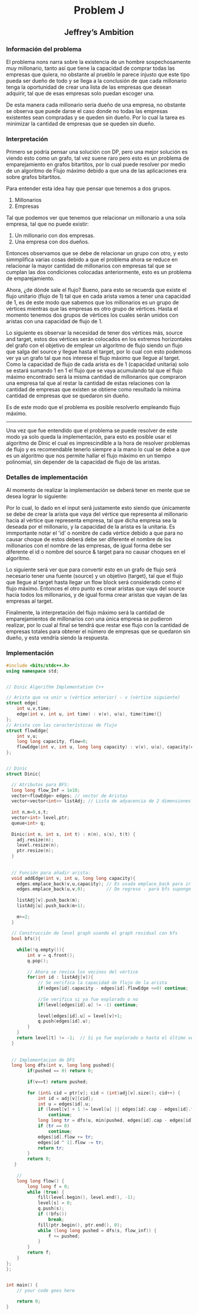 <h1 align="center">Problem J</h1>
<h2 align="center">Jeffrey’s Ambition</h2>

<p>
  <h3>Información del problema</h3>
  El problema nons narra sobre la existencia de un hombre sospechosamente muy millonario, tanto así que tiene la capacidad de comprar todas las empresas que quiera, no 
  obstante al prueblo le parece injusto que este tipo pueda ser dueño de todo y se llega a la conclusión de que cada millonario tenga la oportunidad de crear una lista 
  de las empresas que desean adquirir, tal que de esas empresas solo puedan escoger una. 
  
  
  De esta manera cada millonario sería dueño de una empresa, no obstante se observa que puede darse el caso donde no todas las empresas existentes sean compradas y se 
  queden sin dueño. Por lo cual la tarea es minimizar la cantidad de empresas que se queden sin dueño.
  
  <h3>Interpretación</h3>
  Primero se podría pensar una solución con DP, pero una mejor solución es viendo esto como un grafo, tal vez suene raro pero esto es un problema de emparejamiento en
  grafos bitartitos, por lo cual puede resolver por medio de un algoritmo de Flujo máximo debido a que una de las aplicaciones era sobre grafos bitartitos.
  
  Para entender esta idea hay que pensar que tenemos a dos grupos.
  1. Millonarios 
  2. Empresas
  
  Tal que podemos ver que tenemos que relacionar un millonario a una sola empresa, tal que no puede existir:
  1. Un millonario con dos empresas.
  2. Una empresa con dos dueños.
  
  Entonces observamos que se debe de relacionar un grupo con otro, y esto simmplifica varias cosas debido a que el problema ahora se reduce en relacionar la mayor cantidad de millonarios con empresas tal que se cumplan las dos condiciones colocadas anteriormente, esto es un problema de emparejamiento.
  
  Ahora, ¿de dónde sale el flujo? Bueno, para esto se recuerda que existe el flujo unitario (flujo de 1) tal que en cada arista vamos a tener una capacidad de 1, es de este modo que sabemos que los millonarios es un grupo de vértices mientras que las empresas es otro grupo de vértices. Hasta el momento tenemos dos grupos de vértices los cuales serán unidos con aristas con una capacidad de flujo de 1.
  
  Lo siguiente es observar la necesidad de tener dos vértices más, source and target, estos dos vértices serán colocados en los extremos horizontales del grafo con el objetivo de emplear un algoritmo de flujo siendo un flujo que salga del source y llegue hasta el target, por lo cual con esto podemoss ver ya un grafo tal que nos interese el flujo máximo que llegue al target. Como la capacidad de flujo de cada arista es de 1 (capacidad unitaria) solo se estará sumando 1 en 1 el flujo que se vaya acumulando tal que el flujo máximo encontrado será la misma cantidad de millonarios que compraron una empresa tal que al restar la cantidad de estas relaciones con la cantidad de empresas que existen se obtiene como resultado la mínima cantidad de empresas que se quedaron sin dueño. 
  
  Es de este modo que el problema es posible resolverlo empleando flujo máximo.
  
  <hr>
  Una vez que fue entendido que el problema se puede resolver de este modo ya solo queda la implementación, para esto es posible usar el algoritmo de Dinic el cual es imprescindible a la hora de resolver problemas de flujo y es recomendable tenerlo siempre a la mano lo cual se debe a que es un algoritmo que nos permite hallar el flujo máximo en un tiempo polinomial, sin depender de la capacidad de flujo de las aristas.

<h3>Detalles de implementación</h3>
Al momento de realizar la implementación se deberá tener en mente que se desea lograr lo siguiente:

Por lo cual, lo dado en el input será justamente esto siendo que únicamente se debe de crear la arista que vaya del vértice que representa al millonario hacia al vértice que representa empresa, tal que dicha empresa sea la deseada por el millonario, y la capacidad de la arista es la unitaria. 
Es immportante notar el 'id' o nombre de cada vértice debido a que para no causar choque de estos deberá debe ser diferente el nombre de los millonarios con el nombre de las empresas, de igual forma debe ser diferente el id o nombre del source & target para no causar choques en el algoritmo.

Lo siguiente será ver que para convertir esto en un grafo de flujo será necesario tener una fuente  (source) y un objetivo (target), tal que el flujo que llegue al target hasta llegar un flow block será considerado como el flujo máximo. Entonces el otro punto es crear aristas que vaya del source hacía todos los millonarios, y de igual forma crear aristas que vayan de las empresas al target.

Finalmente, la interpretación del flujo máximo será la cantidad de emparejamientos de millonarios con una única empresa se pudieron realizar, por lo cual al final se tendrá que restar ese flujo con la cantidad de empresas totales para obtener el número de empresas que se quedaron sin dueño, y esta vendría siendo la respuesta.
</p>

### Implementación

```c++
#include <bits/stdc++.h>
using namespace std;


// Dinic Algorithm Implementation C++

// Arista que va unir u (vértice anterior) - v (vértice siguiente)
struct edge{
    int u,v,time;
    edge(int v, int u, int time) : v(v), u(u), time(time){}
};
// Arista con las características de flujo
struct flowEdge{
    int v,u;
    long long capacity, flow=0;
    flowEdge(int v, int u, long long capacity) : v(v), u(u), capacity(capacity) {}
};


// Dinic
struct Dinic{

  // Atributos para BFS:
  long long flow_Inf = 1e18;
  vector<flowEdge> edges; // vector de Aristas
  vector<vector<int>> listAdj; // Lista de adyacencia de 2 dimensiones
  
  int n,m=0,s,t;
  vector<int> level,ptr;
  queue<int> q;
  
  Dinic(int n, int s, int t) : n(n), s(s), t(t) {
    adj.resize(n);
    level.resize(n);
    ptr.resize(n);
  }
  
  
  // Función para añadir arista:
  void addEdge(int v, int u, long long capacity){
    edges.emplace_back(v,u,capacity); // Es usada emplace_back para ir agregando tal que se hace realloc
    edges.emplace_back(u,v,0);        // De regreso - para bfs supongo
     
    listAdj[v].push_back(m);
    listAdj[u].push_back(m+1);
    
    m+=2;
  }
  
  // Construcción de level graph usando el graph residual con bfs
  bool bfs(){
    
    while(!q.empty()){
        int v = q.front();
        q.pop();
        
        // Ahora se revisa los vecinos del vértice 
        for(int id : listAdj[v]){
            // Se verifica la capacidad de flujo de la arista
            if(edges[id].capacity - edges[id].flowEdge <=0) continue;
            
            //Se verifica si ya fue explorado o no
            if(level[edges[id].u] != -1) continue;
            
            level[edges[id].u] = level[v]+1;
            q.push(edges[id].u);
        }
    }
    return level[t] != -1;  // Si ya fue explorado o hasta el último vértice, o sea el target.
  }
  
  
  // Implementacion de DFS
  long long dfs(int v, long long pushed){
        if(pushed == 0) return 0;
        
        if(v==t) return pushed;
        
        for (int& cid = ptr[v]; cid < (int)adj[v].size(); cid++) {
            int id = adj[v][cid];
            int u = edges[id].u;
            if (level[v] + 1 != level[u] || edges[id].cap - edges[id].flow <= 0)
                continue;
            long long tr = dfs(u, min(pushed, edges[id].cap - edges[id].flow));
            if (tr == 0)
                continue;
            edges[id].flow += tr;
            edges[id ^ 1].flow -= tr;
            return tr;
        }
        return 0;
   }
  
    // 
    long long flow() {
        long long f = 0;
        while (true) {
            fill(level.begin(), level.end(), -1);
            level[s] = 0;
            q.push(s);
            if (!bfs())
                break;
            fill(ptr.begin(), ptr.end(), 0);
            while (long long pushed = dfs(s, flow_inf)) {
                f += pushed;
            }               
        }
        return f;
    }
};
};


int main() {
	// your code goes here
	
	return 0;
}

```
